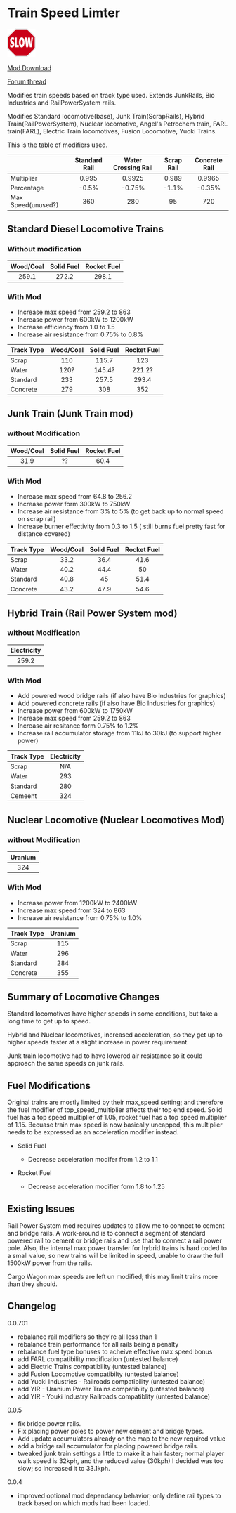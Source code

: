 # Train Speed Limter

![icon](images/thumb.png)

[Mod Download](https://mods.factorio.com/mods/d3x0r/train-speed-limiter) 

[Forum thread](https://forums.factorio.com/viewtopic.php?f=91&t=51104)


Modifies train speeds based on track type used.  Extends JunkRails, Bio Industries and RailPowerSystem rails.

Modifies Standard locomotive(base), Junk Train(ScrapRails), Hybrid Train(RailPowerSystem), Nuclear locomotive, Angel's Petrochem train, FARL train(FARL), Electric Train locomotives, Fusion Locomotive, Yuoki Trains.


This is the table of modifiers used.

|   | Standard Rail | Water Crossing Rail | Scrap Rail | Concrete Rail |
|:---|:---:|:---:|:---:|:---:|
| Multiplier | 0.995  | 0.9925 | 0.989 | 0.9965 |
| Percentage | -0.5%   | -0.75% | -1.1% | -0.35% |
| Max Speed(unused?)  | 360 | 280  | 95  | 720  |

## Standard Diesel Locomotive Trains
### Without modification
| Wood/Coal | Solid Fuel | Rocket Fuel |
|:------:|:---:|:---:|
| 259.1 | 272.2 | 298.1 |

### With Mod

  - Increase max speed from 259.2 to 863
  - Increase power from 600kW to 1200kW
  - Increase efficiency from 1.0 to 1.5 
  - Increase air resistance from 0.75% to 0.8%

| Track Type | Wood/Coal | Solid Fuel | Rocket Fuel |
|:--------|:------:|:---:|:---:|
| Scrap | 110 | 115.7 | 123 |
| Water | 120? | 145.4? | 221.2? |
| Standard | 233 | 257.5 |  293.4 |
| Concrete | 279 | 308 |  352 |

## Junk Train (Junk Train mod)
### without Modification
| Wood/Coal | Solid Fuel | Rocket Fuel |
|:------:|:---:|:---:|
| 31.9 |  ?? | 60.4 |

### With Mod

  - Increase max speed from 64.8 to 256.2
  - Increase power form 300kW to 750kW
  - Increase air resistance from 3% to 5% (to get back up to normal speed on scrap rail)
  - Increase burner effectivity from 0.3 to 1.5 ( still burns fuel pretty fast for distance covered)

|Track Type| Wood/Coal | Solid Fuel | Rocket Fuel |
|:----- |:------:|:---:|:---:|
| Scrap | 33.2 | 36.4  | 41.6 |
| Water | 40.2 | 44.4 | 50 |
| Standard | 40.8 | 45 |  51.4 |
| Concrete | 43.2 | 47.9 | 54.6 |

## Hybrid Train (Rail Power System mod)
### without Modification
| Electricity |
|:------:|
| 259.2 |

### With Mod
  - Add powered wood bridge rails (if also have Bio Industries for graphics)
  - Add powered concrete rails (if also have Bio Industries for graphics) 
  - Increase power from 600kW to 1750kW
  - Increase max speed from 259.2 to 863
  - Increase air resitance form 0.75% to 1.2%
  - Increase rail accumulator storage from 11kJ to 30kJ (to support higher power)

|Track Type | Electricity |
|:------|:------:|
|Scrap    | N/A |
|Water    | 293 |
|Standard | 280 |  * only standard rails are modified with electric power
|Cemeent  | 324 |

## Nuclear Locomotive (Nuclear Locomotives Mod)
### without Modification

| Uranium |
|:------:|
| 324 |

### With Mod

  - Increase power from 1200kW to 2400kW
  - Increase max speed from 324 to 863
  - Increase air resistance from 0.75% to 1.0%


| Track Type | Uranium |
|:------|:------:|
|Scrap    | 115 |
|Water    | 296 |
|Standard | 284 |
|Concrete   | 355 |


## Summary of Locomotive Changes

Standard locomotives have higher speeds in some conditions, but take a long time to get up to speed. 

Hybrid and Nuclear locomotives, increased acceleration, so they get up to higher speeds faster at a slight increase in power requirement.

Junk train locomotive had to have lowered air resistance so it could approach the same speeds on junk rails.

## Fuel Modifications

Original trains are mostly limited by their max_speed setting; and therefore the fuel modifier of top_speed_multiplier affects
their top end speed.  Solid fuel has a top speed multiplier of 1.05, rocket fuel has a top speed multiplier of 1.15.  Becuase train
max speed is now basically uncapped, this multiplier needs to be expressed as an acceleration modifier instead.

  * Solid Fuel
    * Decrease acceleration modifer from 1.2 to 1.1

  * Rocket Fuel
    * Decrease acceleration modifier form 1.8 to 1.25


## Existing Issues

Rail Power System mod requires updates to allow me to connect to cement and bridge rails.  A work-around is to connect a segment of standard
powered rail to cement or bridge rails and use that to connect a rail power pole.  Also, the internal max power transfer for hybrid trains
is hard coded to a small value, so new trains will be limited in speed, unable to draw the full 1500kW power from the rails.

Cargo Wagon max speeds are left un modified; this may limit trains more than they should.

## Changelog
0.0.701
  - rebalance rail modifiers so they're all less than 1
  - rebalance train performance for all rails being a penalty
  - rebalance fuel type bonuses to acheive effective max speed bonus
  - add FARL compatibility modification (untested balance)
  - add Electric Trains compatibility (untested balance)
  - add Fusion Locomotive compatibilty (untested balance)
  - add Yuoki Industries - Railroads compatibility (untested balance)
  - add YIR - Uranium Power Trains compatiblity (untested balance)
  - add YIR - Youki Industry Railroads compatiblity (untested balance)

0.0.5  
  - fix bridge power rails. 
  - Fix placing power poles to power new cement and bridge types. 
  - Add update accumulators already on the map to the new required value
  - add a bridge rail accumulator for placing powered bridge rails.
  - tweaked junk train settings a little to make it a hair faster; normal player walk speed is 32kph, and the reduced value (30kph) I decided was
too slow; so increased it to 33.1kph.

0.0.4
  - improved optional mod dependancy behavior; only define rail types to track based on which mods had been loaded.


